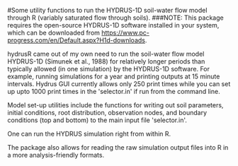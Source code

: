 #Some utility functions to run the HYDRUS-1D soil-water flow model through R (variably saturated flow through soils).
###NOTE: This package requires the open-source HYDRUS-1D software installed in your system, which can be downloaded from https://www.pc-progress.com/en/Default.aspx?H1d-downloads. 

hydrusR came out of my own need to run the soil-water flow model HYDRUS-1D (Simunek et al., 1988) for relatively longer periods than typically allowed (in one simulation) by the HYDRUS-1D software. For example, running simulations for a year and printing outputs at 15 minute intervals. Hydrus GUI currently allows only 250 print times while you can set up upto 1000 print times in the 'selector.in' if run from the command line. 

Model set-up utilities include the functions for writing out soil parameters, initial conditions, root distribution, observation nodes, and boundary conditions (top and bottom) to the main input file 'selector.in'. 

One can run the HYDRUS simulation right from within R.

The package also allows for reading the raw simulation output files into R in a more analysis-friendly formats.



